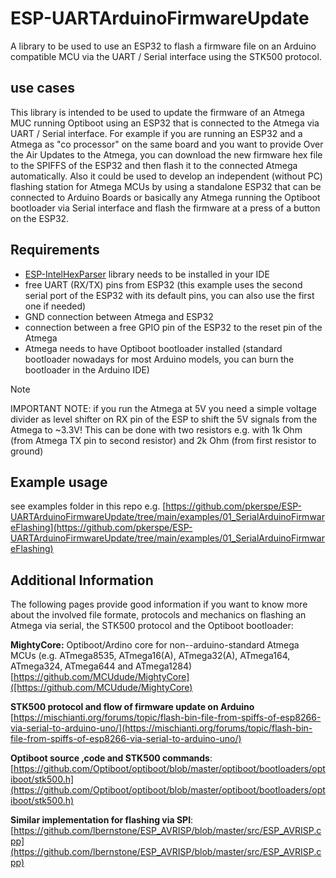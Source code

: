 # ESP-UARTArduinoFirmwareUpdate
A library to be used to use an ESP32 to flash a firmware file on an Arduino compatible MCU via the UART / Serial interface using the STK500 protocol.

## use cases
This library is intended to be used to update the firmware of an Atmega MUC running Optiboot using an ESP32 that is connected to the Atmega via UART / Serial interface.
For example if you are running an ESP32 and a Atmega as "co processor" on the same board and you want to provide Over the Air Updates to the Atmega, you can download the new firmware hex file to the SPIFFS of the ESP32 and then flash it to the connected Atmega automatically. 
Also it could be used to develop an independent (without PC) flashing station for Atmega MCUs by using a standalone ESP32 that can be connected to Arduino Boards or basically any Atmega running the Optiboot bootloader via Serial interface and flash the firmware at a press of a button on the ESP32.

## Requirements
- [ESP-IntelHexParser](https://github.com/pkerspe/ESP-IntelHex-Parser) library needs to be installed in your IDE
- free UART (RX/TX) pins from ESP32 (this example uses the second serial port of the ESP32 with its default pins, you can also use the first one if needed)
- GND connection between Atmega and ESP32
- connection between a free GPIO pin of the ESP32 to the reset pin of the Atmega
- Atmega needs to have Optiboot bootloader installed (standard bootloader nowadays for most Arduino models, you can burn the bootloader in the Arduino IDE)
 
> [!NOTE]
> IMPORTANT NOTE: if you run the Atmega at 5V you need a simple voltage divider as level shifter on RX pin of the ESP to shift the 5V signals from the Atmega to ~3.3V! This can be done with two resistors e.g. with 1k Ohm (from Atmega TX pin to second resistor) and 2k Ohm (from first resistor to ground)

## Example usage
see examples folder in this repo e.g. [https://github.com/pkerspe/ESP-UARTArduinoFirmwareUpdate/tree/main/examples/01_SerialArduinoFirmwareFlashing](https://github.com/pkerspe/ESP-UARTArduinoFirmwareUpdate/tree/main/examples/01_SerialArduinoFirmwareFlashing)

## Additional Information
The following pages provide good information if you want to know more about the involved file formate, protocols and mechanics on flashing an Atmega via serial, the STK500 protocol and the Optiboot bootloader:

**MightyCore:**
Optiboot/Ardino core for non--arduino-standard Atmega MCUs (e.g. ATmega8535, ATmega16(A), ATmega32(A), ATmega164, ATmega324, ATmega644 and ATmega1284) 
[https://github.com/MCUdude/MightyCore]([https://github.com/MCUdude/MightyCore)

**STK500 protocol and flow of firmware update on Arduino**
[https://mischianti.org/forums/topic/flash-bin-file-from-spiffs-of-esp8266-via-serial-to-arduino-uno/](https://mischianti.org/forums/topic/flash-bin-file-from-spiffs-of-esp8266-via-serial-to-arduino-uno/)

**Optiboot source ‚code and STK500 commands**: [https://github.com/Optiboot/optiboot/blob/master/optiboot/bootloaders/optiboot/stk500.h](https://github.com/Optiboot/optiboot/blob/master/optiboot/bootloaders/optiboot/stk500.h)

**Similar implementation for flashing via SPI**: [https://github.com/lbernstone/ESP_AVRISP/blob/master/src/ESP_AVRISP.cpp](https://github.com/lbernstone/ESP_AVRISP/blob/master/src/ESP_AVRISP.cpp)